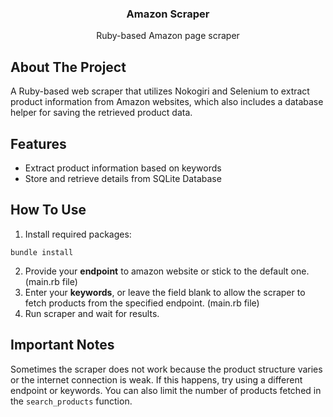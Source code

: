 
<h3 align="center">Amazon Scraper</h3>

  <p align="center">
    Ruby-based Amazon page scraper
  </p>

## About The Project

A Ruby-based web scraper that utilizes Nokogiri and Selenium to extract product information from Amazon websites, 
which also includes a database helper for saving the retrieved product data.

## Features

- Extract product information based on keywords
- Store and retrieve details from SQLite Database

## How To Use

1. Install required packages:
```
bundle install
```
2. Provide your **endpoint** to amazon website or stick to the default one. (main.rb file)
3. Enter your **keywords**, or leave the field blank to allow the scraper to fetch products from the specified endpoint. (main.rb file)
4. Run scraper and wait for results.

## Important Notes

Sometimes the scraper does not work because the product structure varies or the internet connection is weak. 
If this happens, try using a different endpoint or keywords. You can also limit the number of products fetched in the `search_products` function.

